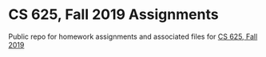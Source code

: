# CS 625, Fall 2019 Assignments
Public repo for homework assignments and associated files for [CS 625, Fall 2019](https://www.cs.odu.edu/~mweigle/CS625-F19)
